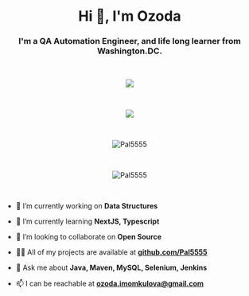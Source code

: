 <h1 align="center">Hi 👋, I'm Ozoda</h1>
<h3 align="center">I'm a QA Automation Engineer, and life long learner from Washington.DC.</h3>&nbsp;&nbsp;



<p align='center'>
    <a href="https://www.linkedin.com/in/ozoda/">
    <img src="https://img.shields.io/badge/linkedin-%230077B5.svg?&style=for-the-badge&logo=linkedin&logoColor=white" /></a>
</p>&nbsp;&nbsp;

<p align='center'>
  <a href="#"><img src="https://badges.pufler.dev/visits/Pal5555/Pal5555"></a>
</p>&nbsp;&nbsp;

<p align='center'>
    <img align="center" src="https://github-readme-stats.vercel.app/api/top-langs/?username=Pal5555&layout=compact" alt="Pal5555" />
</p>&nbsp;&nbsp;


<p align='center'>
    <img align="center" src="https://github-readme-stats.vercel.app/api?username=Pal5555&show_icons=true&theme=radical" alt="Pal5555" /></p>&nbsp;&nbsp;



- 🔭 I’m currently working on **Data Structures**

- 🌱 I’m currently learning **NextJS, Typescript**

- 👯 I’m looking to collaborate on **Open Source**

- 👨‍💻 All of my projects are available at **[github.com/Pal5555](https://github.com/Pal5555?tab=repositories)**

- 💬 Ask me about **Java, Maven, MySQL, Selenium, Jenkins**

- 📫 I can be reachable at **ozoda.imomkulova@gmail.com**
